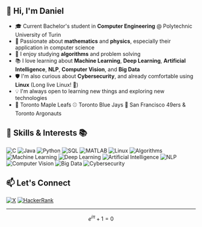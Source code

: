 <!--
**thedanicode24/thedanicode24** is a ✨ _special_ ✨ repository because its `README.md` (this file) appears on your GitHub profile.

Here are some ideas to get you started:

- 🔭 I’m currently working on ...
- 🌱 I’m currently learning ...
- 👯 I’m looking to collaborate on ...
- 🤔 I’m looking for help with ...
- 💬 Ask me about ...
- 📫 How to reach me: ...
- 😄 Pronouns: ...
- ⚡ Fun fact: ...
-->


## 👋 Hi, I'm Daniel

- 🎓 Current Bachelor's student in **Computer Engineering** @ Polytechnic University of Turin
- 🧮 Passionate about **mathematics** and **physics**, especially their application in computer science  
- 🧠 I enjoy studying **algorithms** and problem solving  
- 📚 I love learning about **Machine Learning**, **Deep Learning**, **Artificial Intelligence**, **NLP**, **Computer Vision**, and **Big Data**  
- 🛡️ I'm also curious about **Cybersecurity**, and already comfortable using **Linux** (Long live Linux! 🐧)  
- 💡 I'm always open to learning new things and exploring new technologies
- 🏒 Toronto Maple Leafs ⚾ Toronto Blue Jays 🏈 San Francisco 49ers & Toronto Argonauts

## 🔧 Skills & Interests 📚

![C](https://img.shields.io/badge/C-00599C?style=for-the-badge&logo=c&logoColor=white)
![Java](https://img.shields.io/badge/Java-ED8B00?style=for-the-badge&logo=openjdk&logoColor=white)
![Python](https://img.shields.io/badge/Python-3776AB?style=for-the-badge&logo=python&logoColor=white)
![SQL](https://img.shields.io/badge/SQL-4479A1?style=for-the-badge&logo=postgresql&logoColor=white)
![MATLAB](https://img.shields.io/badge/MATLAB-0076A8?style=for-the-badge&logo=mathworks&logoColor=white)
![Linux](https://img.shields.io/badge/Linux-FCC624?style=for-the-badge&logo=linux&logoColor=black)
![Algorithms](https://img.shields.io/badge/Algorithms-Important-orange?style=for-the-badge&logo=code&logoColor=white)
![Machine Learning](https://img.shields.io/badge/Machine%20Learning-blueviolet?style=for-the-badge&logo=scikit-learn&logoColor=white)
![Deep Learning](https://img.shields.io/badge/Deep%20Learning-FF6F00?style=for-the-badge&logo=tensorflow&logoColor=white)
![Artificial Intelligence](https://img.shields.io/badge/AI-111111?style=for-the-badge&logo=probot&logoColor=white)
![NLP](https://img.shields.io/badge/NLP-ff4088?style=for-the-badge&logo=fastapi&logoColor=white)
![Computer Vision](https://img.shields.io/badge/Computer%20Vision-0078D4?style=for-the-badge&logo=opencv&logoColor=white)
![Big Data](https://img.shields.io/badge/Big%20Data-f57c00?style=for-the-badge&logo=apachespark&logoColor=white)
![Cybersecurity](https://img.shields.io/badge/Cybersecurity-8A2BE2?style=for-the-badge&logo=gnupg&logoColor=white)


## 📫 Let's Connect

[![X](https://img.shields.io/badge/X-1DA1F2?style=for-the-badge&logo=x&logoColor=white)](https://x.com/thedanicode24)
[![HackerRank](https://img.shields.io/badge/HackerRank-Profile-2EC866?style=for-the-badge&logo=hackerrank&logoColor=white)](https://www.hackerrank.com/thedanicode24)  

---

$$
e^{i\pi} + 1 = 0
$$


